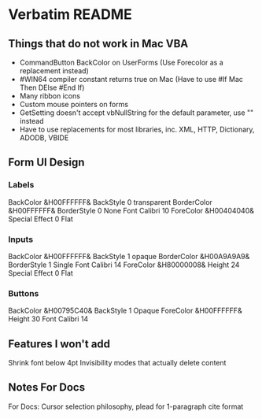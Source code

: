 # Verbatim README

## Things that do not work in Mac VBA
* CommandButton BackColor on UserForms (Use Forecolor as a replacement instead)
* #WIN64 compiler constant returns true on Mac (Have to use #If Mac Then <do nothing> DElse <do PC only> #End If)
* Many ribbon icons
* Custom mouse pointers on forms
* GetSetting doesn't accept vbNullString for the default parameter, use "" instead
* Have to use replacements for most libraries, inc. XML, HTTP, Dictionary, ADODB, VBIDE

## Form UI Design

### Labels
BackColor &H00FFFFFF&
BackStyle 0 transparent
BorderColor &H00FFFFFF&
BorderStyle 0 None
Font Calibri 10
ForeColor &H00404040&
Special Effect 0 Flat

### Inputs
BackColor &H00FFFFFF&
BackStyle 1 opaque
BorderColor &H00A9A9A9&
BorderStyle 1 Single
Font Calibri 14
ForeColor &H80000008&
Height 24
Special Effect 0 Flat

### Buttons
BackColor &H00795C40&
BackStyle 1 Opaque
ForeColor &H00FFFFFF&
Height 30
Font Calibri 14

## Features I won't add
Shrink font below 4pt
Invisibility modes that actually delete content

## Notes For Docs
For Docs: Cursor selection philosophy, plead for 1-paragraph cite format